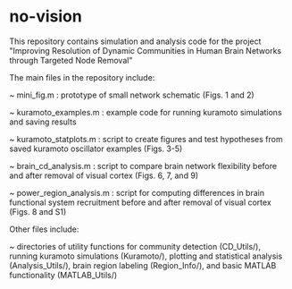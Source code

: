 # no-vision
This repository contains simulation and analysis code for the project "Improving Resolution of Dynamic Communities in Human Brain Networks through Targeted Node Removal"

The main files in the repository include:

~ mini_fig.m : prototype of small network schematic (Figs. 1 and 2)

~ kuramoto_examples.m : example code for running kuramoto simulations and saving results

~ kuramoto_statplots.m : script to create figures and test hypotheses from saved kuramoto oscillator examples (Figs. 3-5)

~ brain_cd_analysis.m : script to compare brain network flexibility before and after removal of visual cortex (Figs. 6, 7, and 9)

~ power_region_analysis.m : script for computing differences in brain functional system recruitment before and after removal of visual cortex (Figs. 8 and S1)

Other files include:

~ directories of utility functions for community detection (CD_Utils/), running kuramoto simulations (Kuramoto/), plotting and statistical analysis (Analysis_Utils/), brain region labeling (Region_Info/), and basic MATLAB functionality (MATLAB_Utils/)
